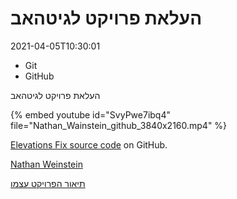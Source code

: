 # העלאת פרויקט לגיטהאב

2021-04-05T10:30:01


* Git
* GitHub

העלאת פרויקט לגיטהאב


{% embed youtube id="SvyPwe7ibq4" file="Nathan_Wainstein_github_3840x2160.mp4" %}

[Elevations Fix source code](https://github.com/natannvw/ElevationsFix) on GitHub.

[Nathan Weinstein](https://www.linkedin.com/in/nathan-weinstein-9512861b1/)

[תיאור הפרויקט עצמו](/fixing-elevation-data-in-gpx-file)
